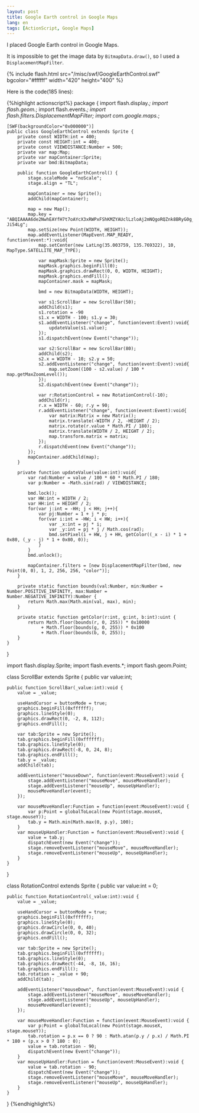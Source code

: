 ```yaml
---
layout: post
title: Google Earth control in Google Maps
lang: en
tags: [ActionScript, Google Maps]
---
```

I placed Google Earth control in Google Maps.

It is impossible to get the image data by `BitmapData.draw()`, so I used a `DisplacementMapFilter`.

{% include flash.html src="/misc/swf/GoogleEarthControl.swf" bgcolor="#ffffff" width="420" height="400" %}

Here is the code(185 lines):

{%highlight actionscript%}
package {
    import flash.display.*;
    import flash.geom.*;
    import flash.events.*;
    import flash.filters.DisplacementMapFilter;
    import com.google.maps.*;

    [SWF(backgroundColor="0x000000")]
    public class GoogleEarthControl extends Sprite {
        private const WIDTH:int = 400;
        private const HEIGHT:int = 400;
        private const VIEWDISTANCE:Number = 500;
        private var map:Map;
        private var mapContainer:Sprite;
        private var bmd:BitmapData;

        public function GoogleEarthControl() {
            stage.scaleMode = "noScale";
            stage.align = "TL";

            mapContainer = new Sprite();
            addChild(mapContainer);

            map = new Map();
            map.key = "ABQIAAAA6de2NwhEAYfH7t7oAYcX3xRWPxFShKMZYAUclLzloAj2mNQgoRQZnk8BRyG0g_m2di3bWaT-Ji54Lg";
            map.setSize(new Point(WIDTH, HEIGHT));
            map.addEventListener(MapEvent.MAP_READY, function(event:*):void{
                map.setCenter(new LatLng(35.003759, 135.769322), 10, MapType.SATELLITE_MAP_TYPE);

                var mapMask:Sprite = new Sprite();
                mapMask.graphics.beginFill(0);
                mapMask.graphics.drawRect(0, 0, WIDTH, HEIGHT);
                mapMask.graphics.endFill();
                mapContainer.mask = mapMask;

                bmd = new BitmapData(WIDTH, HEIGHT);

                var s1:ScrollBar = new ScrollBar(50);
                addChild(s1);
                s1.rotation = -90
                s1.x = WIDTH - 100; s1.y = 30;
                s1.addEventListener("change", function(event:Event):void{
                    updateValue(s1.value);
                });
                s1.dispatchEvent(new Event("change"));

                var s2:ScrollBar = new ScrollBar(80);
                addChild(s2);
                s2.x = WIDTH - 10; s2.y = 50;
                s2.addEventListener("change", function(event:Event):void{
                    map.setZoom((100 - s2.value) / 100 * map.getMaxZoomLevel());
                });
                s2.dispatchEvent(new Event("change"));

                var r:RotationControl = new RotationControl(-10);
                addChild(r);
                r.x = WIDTH - 60; r.y = 90;
                r.addEventListener("change", function(event:Event):void{
                    var matrix:Matrix = new Matrix();
                    matrix.translate(-WIDTH / 2, -HEIGHT / 2);
                    matrix.rotate(r.value * Math.PI / 180);
                    matrix.translate(WIDTH / 2, HEIGHT / 2);
                    map.transform.matrix = matrix;
                });
                r.dispatchEvent(new Event("change"));
            });
            mapContainer.addChild(map);
        }

        private function updateValue(value:int):void{
            var rad:Number = value / 100 * 60 * Math.PI / 180;
            var p:Number = -Math.sin(rad) / VIEWDISTANCE;

            bmd.lock();
            var HW:int = WIDTH / 2;
            var HH:int = HEIGHT / 2;
            for(var j:int = -HH; j < HH; j++){
                var pj:Number = 1 + j * p;
                for(var i:int = -HW; i < HW; i++){
                    var _x:int = pj * i;
                    var _y:int = pj * j / Math.cos(rad);
                    bmd.setPixel(i + HW, j + HH, getColor((_x - i) * 1 + 0x80, (_y - j) * 1 + 0x80, 0));
                }
            }
            bmd.unlock();

            mapContainer.filters = [new DisplacementMapFilter(bmd, new Point(0, 0), 1, 2, 256, 256, "color")];
        }

        private static function bounds(val:Number, min:Number = Number.POSITIVE_INFINITY, max:Number = Number.NEGATIVE_INFINITY):Number {
            return Math.max(Math.min(val, max), min);
        }

        private static function getColor(r:int, g:int, b:int):uint {
            return Math.floor(bounds(r, 0, 255)) * 0x10000
                 + Math.floor(bounds(g, 0, 255)) * 0x100
                 + Math.floor(bounds(b, 0, 255));
        }
    }
}

import flash.display.Sprite;
import flash.events.*;
import flash.geom.Point;

class ScrollBar extends Sprite {
    public var value:int;

    public function ScrollBar(_value:int):void {
        value = _value;

        useHandCursor = buttonMode = true;
        graphics.beginFill(0xffffff);
        graphics.lineStyle(0);
        graphics.drawRect(0, -2, 8, 112);
        graphics.endFill();

        var tab:Sprite = new Sprite();
        tab.graphics.beginFill(0xffffff);
        tab.graphics.lineStyle(0);
        tab.graphics.drawRect(-8, 0, 24, 8);
        tab.graphics.endFill();
        tab.y = _value;
        addChild(tab);

        addEventListener("mouseDown", function(event:MouseEvent):void {
            stage.addEventListener("mouseMove", mouseMoveHandler);
            stage.addEventListener("mouseUp", mouseUpHandler);
            mouseMoveHandler(event);
        });

        var mouseMoveHandler:Function = function(event:MouseEvent):void {
            var p:Point = globalToLocal(new Point(stage.mouseX, stage.mouseY));
            tab.y = Math.min(Math.max(0, p.y), 100);
        }
        var mouseUpHandler:Function = function(event:MouseEvent):void {
            value = tab.y;
            dispatchEvent(new Event("change"));
            stage.removeEventListener("mouseMove", mouseMoveHandler);
            stage.removeEventListener("mouseUp", mouseUpHandler);
        }
    }
}

class RotationControl extends Sprite {
    public var value:int = 0;

    public function RotationControl(_value:int):void {
        value = _value;

        useHandCursor = buttonMode = true;
        graphics.beginFill(0xffffff);
        graphics.lineStyle(0);
        graphics.drawCircle(0, 0, 40);
        graphics.drawCircle(0, 0, 32);
        graphics.endFill();

        var tab:Sprite = new Sprite();
        tab.graphics.beginFill(0xffffff);
        tab.graphics.lineStyle(0);
        tab.graphics.drawRect(-44, -8, 16, 16);
        tab.graphics.endFill();
        tab.rotation = _value + 90;
        addChild(tab);

        addEventListener("mouseDown", function(event:MouseEvent):void {
            stage.addEventListener("mouseMove", mouseMoveHandler);
            stage.addEventListener("mouseUp", mouseUpHandler);
            mouseMoveHandler(event);
        });

        var mouseMoveHandler:Function = function(event:MouseEvent):void {
            var p:Point = globalToLocal(new Point(stage.mouseX, stage.mouseY));
            tab.rotation = p.x == 0 ? 90 : Math.atan(p.y / p.x) / Math.PI * 180 + (p.x > 0 ? 180 : 0);
            value = tab.rotation - 90;
            dispatchEvent(new Event("change"));
        }
        var mouseUpHandler:Function = function(event:MouseEvent):void {
            value = tab.rotation - 90;
            dispatchEvent(new Event("change"));
            stage.removeEventListener("mouseMove", mouseMoveHandler);
            stage.removeEventListener("mouseUp", mouseUpHandler);
        }
    }
}
{%endhighlight%}
